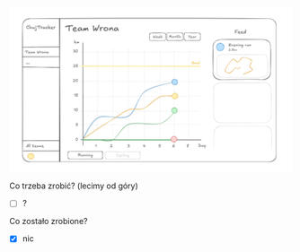 ![Header image](github/readme_concept.jpg)

Co trzeba zrobić? (lecimy od góry)

- [ ] ?

Co zostało zrobione?

- [x] nic